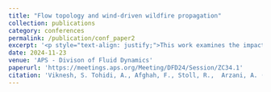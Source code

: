 ```yaml
---
title: "Flow topology and wind-driven wildfire propagation"
collection: publications
category: conferences
permalink: /publication/conf_paper2
excerpt: '<p style="text-align: justify;">This work examines the impact of wind flow patterns on wildfire propagation by revisiting the Asensio wildfire model and introducing a non-dimensionalization that considers three distinct time scales, resulting in two non-dimensional numbers. A scaling analysis is conducted to analyze wildfire behavior under these numbers. A wildfire transport solver is developed using a finite difference method with compact spatial schemes and an implicit-explicit Runge-Kutta integrator. The study investigates transient wildfire behavior under steady wind velocity, focusing on saddle-type fixed points and the role of the non-dimensional numbers. It also explores unsteady wind conditions through double gyre flow, analyzing different oscillation frequencies and amplitudes. The findings underscore the complex interactions between wildfire dynamics and wind patterns, enhancing understanding of wind-driven wildfire behavior.</p>'
date: 2024-11-23
venue: 'APS - Divison of Fluid Dynamics'
paperurl: 'https://meetings.aps.org/Meeting/DFD24/Session/ZC34.1'
citation: 'Viknesh, S. Tohidi, A., Afghah, F., Stoll, R.,  Arzani, A. (2024). &quot; Flow topology and wind-driven wildfire propagation.&quot; <i>APS-DFD Conference</i>.'
---
```

